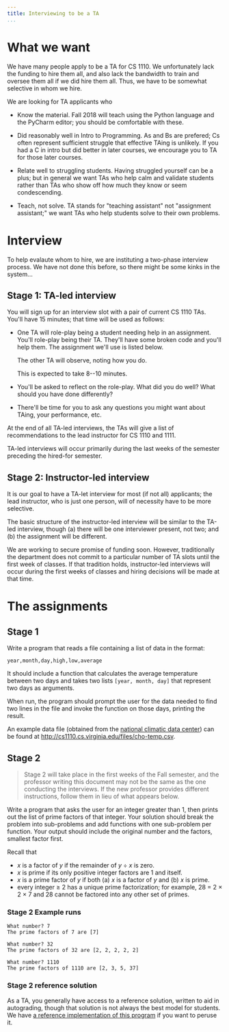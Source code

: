 ```yaml
---
title: Interviewing to be a TA
...
```


# What we want

We have many people apply to be a TA for CS 1110.
We unfortunately lack the funding to hire them all, and also lack the bandwidth to train and oversee them all if we did hire them all.
Thus, we have to be somewhat selective in whom we hire.

We are looking for TA applicants who

-   Know the material.
    Fall 2018 will teach using the Python language and the PyCharm editor;
    you should be comfortable with these.

-   Did reasonably well in Intro to Programming.
    As and Bs are prefered;
    Cs often represent sufficient struggle that effective TAing is unlikely.
    If you had a C in intro but did better in later courses,
    we encourage you to TA for those later courses.

-   Relate well to struggling students.
    Having struggled yourself can be a plus;
    but in general we want TAs who help calm and validate students
    rather than TAs who show off how much they know or seem condescending.

-   Teach, not solve.
    TA stands for "teaching assistant" not "assignment assistant;"
    we want TAs who help students solve to their own problems.

# Interview

To help evalaute whom to hire, we are instituting a two-phase interview process.
We have not done this before, so there might be some kinks in the system…

## Stage 1: TA-led interview

You will sign up for an interview slot with a pair of current CS 1110 TAs.
You'll have 15 minutes; that time will be used as follows:

-   One TA will role-play being a student needing help in an assignment.
    You'll role-play being their TA.
    They'll have some broken code and you'll help them.
    The assignment we'll use is listed below.
    
    The other TA will observe, noting how you do.
    
    This is expected to take 8--10 minutes.
    
-   You'll be asked to reflect on the role-play.
    What did you do well?  What should you have done differently?

-   There'll be time for you to ask any questions you might want
    about TAing, your performance, etc.

At the end of all TA-led interviews, the TAs will give a list of recommendations to the lead instructor for CS 1110 and 1111.

TA-led interviews will occur primarily during the last weeks of the semester preceding the hired-for semester.

## Stage 2: Instructor-led interview

It is our goal to have a TA-let interview for most (if not all) applicants;
the lead instructor, who is just one person, will of necessity have to be more selective.

The basic structure of the instructor-led interview will be similar to the TA-led interview,
though (a) there will be one interviewer present, not two; and (b) the assignment will be different.

We are working to secure promise of funding soon.
However, traditionally the department does not commit to a particular number of TA slots until the first week of classes.
If that tradition holds, instructor-led interviews will occur during the first weeks of classes and hiring decisions will be made at that time.

# The assignments

## Stage 1

Write a program that reads a file containing a list of data in the format:

````
year,month,day,high,low,average
````

It should include a function that calculates the average temperature between two days and takes two lists `[year, month, day]` that represent two days as arguments.

When run, the program should prompt the user for the data needed to find two lines in the file and invoke the function on those days, printing the result.

An example data file (obtained from the [national climatic data center](https://www.ncdc.noaa.gov/)) can be found at <http://cs1110.cs.virginia.edu/files/cho-temp.csv>.

## Stage 2

> Stage 2 will take place in the first weeks of the Fall semester, and the professor writing this document may not be the same as the one conducting the interviews. If the new professor provides different instructions, follow them in lieu of what appears below. 

Write a program that asks the user for an integer greater than 1, then prints out the list of prime factors of that integer.
Your solution should break the problem into sub-problems and add functions with one sub-problem per function.
Your output should include the original number and the factors, smallest factor first.

Recall that 

-   *x* is a factor of *y* if the remainder of *y* ÷ *x* is zero.
-   *x* is prime if its only positive integer factors are 1 and itself.
-   *x* is a prime factor of *y* if both (a) *x* is a factor of *y* and (b) *x* is prime.
-   every integer ≥ 2 has a unique prime factorization; for example, 28 = 2 × 2 × 7 and 28 cannot be factored into any other set of primes.


### Stage 2 Example runs

````
What number? 7
The prime factors of 7 are [7]
````

````
What number? 32
The prime factors of 32 are [2, 2, 2, 2, 2]
````

````
What number? 1110
The prime factors of 1110 are [2, 3, 5, 37]
````

### Stage 2 reference solution

As a TA, you generally have access to a reference solution, written to aid in autograding, though that solution is not always the best model for students.  We have [a reference implementation of this program](files/factor.py) if you want to peruse it.

